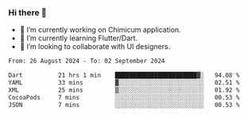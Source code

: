 ### Hi there 👋

<!--
**devcat37/devcat37** is a ✨ _special_ ✨ repository because its `README.md` (this file) appears on your GitHub profile.-->


- 🔭 I’m currently working on Chimicum application.
- 🌱 I’m currently learning Flutter/Dart.
- 👯 I’m looking to collaborate with UI designers.
<!-- - 🤔 I’m looking for help with ... -->

<!--START_SECTION:waka-->

```txt
From: 26 August 2024 - To: 02 September 2024

Dart          21 hrs 1 min    ███████████████████████▓░   94.08 %
YAML          33 mins         ▓░░░░░░░░░░░░░░░░░░░░░░░░   02.51 %
XML           25 mins         ▒░░░░░░░░░░░░░░░░░░░░░░░░   01.92 %
CocoaPods     7 mins          ░░░░░░░░░░░░░░░░░░░░░░░░░   00.53 %
JSON          7 mins          ░░░░░░░░░░░░░░░░░░░░░░░░░   00.53 %
```

<!--END_SECTION:waka-->
